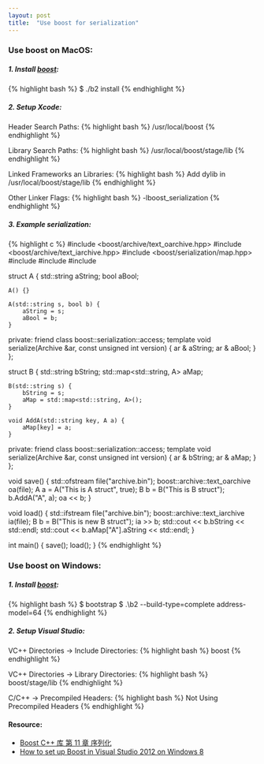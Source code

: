 ```yaml
---
layout: post
title:  "Use boost for serialization"
---
```


### Use boost on MacOS:

##### 1. Install [boost](http://www.boost.org/doc/libs/1_62_0/more/getting_started/unix-variants.html):
{% highlight bash %}
$ ./b2 install
{% endhighlight %}

##### 2. Setup Xcode:
Header Search Paths:
{% highlight bash %}
/usr/local/boost
{% endhighlight %}

Library Search Paths:
{% highlight bash %}
/usr/local/boost/stage/lib
{% endhighlight %}

Linked Frameworks an Libraries:
{% highlight bash %}
Add dylib in /usr/local/boost/stage/lib
{% endhighlight %}

Other Linker Flags:
{% highlight bash %}
-lboost_serialization
{% endhighlight %}

##### 3. Example serialization:
{% highlight c %}
#include <boost/archive/text_oarchive.hpp>
#include <boost/archive/text_iarchive.hpp>
#include <boost/serialization/map.hpp>
#include <map>
#include <iostream>
#include <fstream>

struct A {
    std::string aString;
    bool aBool;
    
    A() {}
    
    A(std::string s, bool b) {
        aString = s;
        aBool = b;
    }
    
private:
    friend class boost::serialization::access;
    template <typename Archive>
    void serialize(Archive &ar, const unsigned int version) {
        ar & aString;
        ar & aBool;
    }
};

struct B {
    std::string bString;
    std::map<std::string, A> aMap;
    
    B(std::string s) {
        bString = s;
        aMap = std::map<std::string, A>();
    }
    
    void AddA(std::string key, A a) {
        aMap[key] = a;
    }
    
private:
    friend class boost::serialization::access;
    template <typename Archive>
    void serialize(Archive &ar, const unsigned int version) {
        ar & bString;
        ar & aMap;
    }
};

void save() {
    std::ofstream file("archive.bin");
    boost::archive::text_oarchive oa(file);
    A a = A("This is A struct", true);
    B b = B("This is B struct");
    b.AddA("A", a);
    oa << b;
}

void load() {
    std::ifstream file("archive.bin");
    boost::archive::text_iarchive ia(file);
    B b = B("This is new B struct");
    ia >> b;
    std::cout << b.bString << std::endl;
    std::cout << b.aMap["A"].aString << std::endl;
}

int main() {
    save();
    load(); 
}
{% endhighlight %}

### Use boost on Windows:

##### 1. Install [boost](http://www.boost.org/doc/libs/1_62_0/more/getting_started/windows.html):
{% highlight bash %}
$ bootstrap
$ .\b2 --build-type=complete  address-model=64
{% endhighlight %}

##### 2. Setup Visual Studio:
VC++ Directories -> Include Directories:
{% highlight bash %}
boost
{% endhighlight %}

VC++ Directories -> Library Directories:
{% highlight bash %}
boost/stage/lib
{% endhighlight %}

C/C++ -> Precompiled Headers:
{% highlight bash %}
Not Using Precompiled Headers
{% endhighlight %}

#### Resource:
* [Boost C++ 库 第 11 章 序列化](http://zh.highscore.de/cpp/boost/serialization.html)
* [How to set up Boost in Visual Studio 2012 on Windows 8](https://www.youtube.com/watch?v=6trC5zVXzG0)

